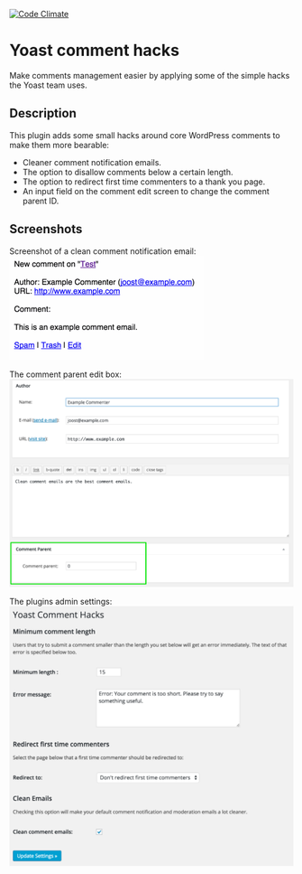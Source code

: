 [![Code Climate](https://codeclimate.com/github/Yoast/comment-hacks/badges/gpa.svg)](https://codeclimate.com/github/Yoast/comment-hacks)

# Yoast comment hacks

Make comments management easier by applying some of the simple hacks the Yoast team uses.

## Description

This plugin adds some small hacks around core WordPress comments to make them more bearable:

* Cleaner comment notification emails.
* The option to disallow comments below a certain length.
* The option to redirect first time commenters to a thank you page.
* An input field on the comment edit screen to change the comment parent ID.

## Screenshots

Screenshot of a clean comment notification email:<br/>
![Screenshot of a clean comment notification email](assets/screenshot-1.png)

The comment parent edit box:
![The comment parent edit box](assets/screenshot-2.png)

The plugins admin settings:
![The plugins admin settings](assets/screenshot-3.png)